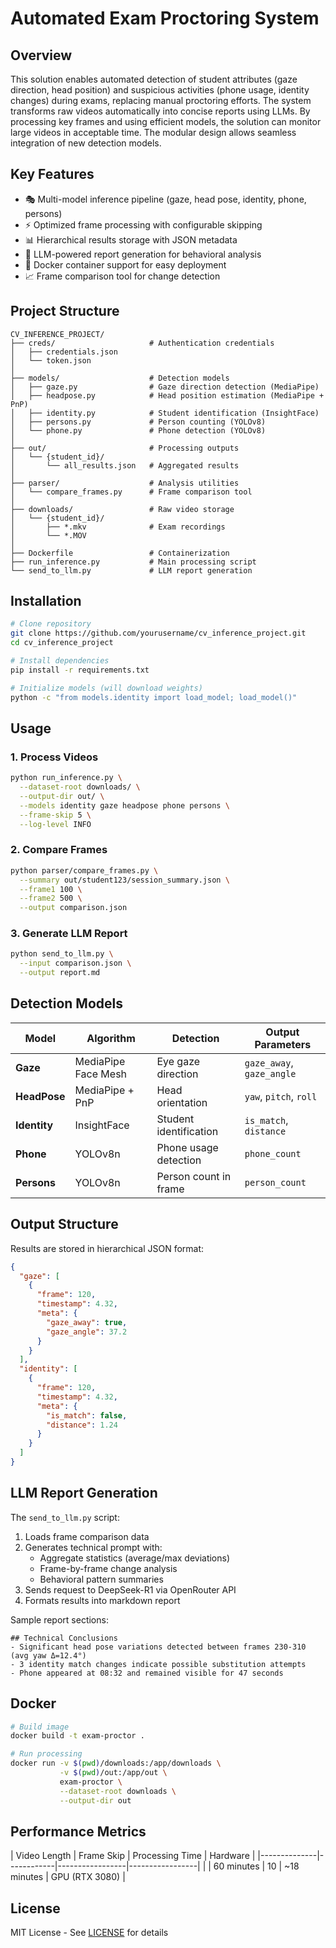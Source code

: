 # Automated Exam Proctoring System

## Overview
This solution enables automated detection of student attributes (gaze direction, head position) and suspicious activities (phone usage, identity changes) during exams, replacing manual proctoring efforts. The system transforms raw videos automatically into concise reports using LLMs. By processing key frames and using efficient models, the solution can monitor large videos in acceptable time. The modular design allows seamless integration of new detection models.

## Key Features
- 🎭 Multi-model inference pipeline (gaze, head pose, identity, phone, persons)
- ⚡ Optimized frame processing with configurable skipping
- 📊 Hierarchical results storage with JSON metadata
- 🤖 LLM-powered report generation for behavioral analysis
- 🐳 Docker container support for easy deployment
- 📈 Frame comparison tool for change detection

## Project Structure
```
CV_INFERENCE_PROJECT/
├── creds/                     # Authentication credentials
│   ├── credentials.json
│   └── token.json
│
├── models/                    # Detection models
│   ├── gaze.py                # Gaze direction detection (MediaPipe)
│   ├── headpose.py            # Head position estimation (MediaPipe + PnP)
│   ├── identity.py            # Student identification (InsightFace)
│   ├── persons.py             # Person counting (YOLOv8)
│   └── phone.py               # Phone detection (YOLOv8)
│
├── out/                       # Processing outputs
│   └── {student_id}/
│       └── all_results.json   # Aggregated results
│
├── parser/                    # Analysis utilities
│   └── compare_frames.py      # Frame comparison tool
│
├── downloads/                 # Raw video storage
│   └── {student_id}/
│       ├── *.mkv              # Exam recordings
│       └── *.MOV
│
├── Dockerfile                 # Containerization
├── run_inference.py           # Main processing script
└── send_to_llm.py             # LLM report generation
```

## Installation
```bash
# Clone repository
git clone https://github.com/yourusername/cv_inference_project.git
cd cv_inference_project

# Install dependencies
pip install -r requirements.txt

# Initialize models (will download weights)
python -c "from models.identity import load_model; load_model()"
```

## Usage

### 1. Process Videos
```bash
python run_inference.py \
  --dataset-root downloads/ \
  --output-dir out/ \
  --models identity gaze headpose phone persons \
  --frame-skip 5 \
  --log-level INFO
```

### 2. Compare Frames
```bash
python parser/compare_frames.py \
  --summary out/student123/session_summary.json \
  --frame1 100 \
  --frame2 500 \
  --output comparison.json
```

### 3. Generate LLM Report
```bash
python send_to_llm.py \
  --input comparison.json \
  --output report.md
```

## Detection Models

| Model       | Algorithm              | Detection                           | Output Parameters              |
|-------------|------------------------|-------------------------------------|--------------------------------|
| **Gaze**    | MediaPipe Face Mesh    | Eye gaze direction                 | `gaze_away`, `gaze_angle`     |
| **HeadPose**| MediaPipe + PnP        | Head orientation                   | `yaw`, `pitch`, `roll`        |
| **Identity**| InsightFace            | Student identification             | `is_match`, `distance`        |
| **Phone**   | YOLOv8n                | Phone usage detection              | `phone_count`                 |
| **Persons** | YOLOv8n                | Person count in frame              | `person_count`                |

## Output Structure
Results are stored in hierarchical JSON format:
```json
{
  "gaze": [
    {
      "frame": 120,
      "timestamp": 4.32,
      "meta": {
        "gaze_away": true,
        "gaze_angle": 37.2
      }
    }
  ],
  "identity": [
    {
      "frame": 120,
      "timestamp": 4.32,
      "meta": {
        "is_match": false,
        "distance": 1.24
      }
    }
  ]
}
```

## LLM Report Generation
The `send_to_llm.py` script:
1. Loads frame comparison data
2. Generates technical prompt with:
   - Aggregate statistics (average/max deviations)
   - Frame-by-frame change analysis
   - Behavioral pattern summaries
3. Sends request to DeepSeek-R1 via OpenRouter API
4. Formats results into markdown report

Sample report sections:
```
## Technical Conclusions
- Significant head pose variations detected between frames 230-310 (avg yaw Δ=12.4°)
- 3 identity match changes indicate possible substitution attempts
- Phone appeared at 08:32 and remained visible for 47 seconds
```

## Docker
```bash
# Build image
docker build -t exam-proctor .

# Run processing
docker run -v $(pwd)/downloads:/app/downloads \
           -v $(pwd)/out:/app/out \
           exam-proctor \
           --dataset-root downloads \
           --output-dir out
```

## Performance Metrics
| Video Length | Frame Skip | Processing Time | Hardware        |
|--------------|------------|-----------------|-----------------|  |
| 60 minutes   | 10         | ~18 minutes     | GPU (RTX 3080)  |

## License
MIT License - See [LICENSE](LICENSE) for details

